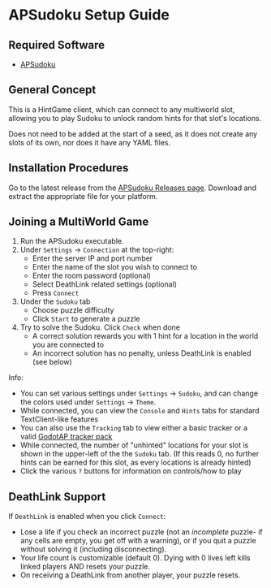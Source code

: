 # APSudoku Setup Guide

## Required Software
- [APSudoku](https://github.com/APSudoku/APSudoku)

## General Concept

This is a HintGame client, which can connect to any multiworld slot, allowing you to play Sudoku to unlock random hints for that slot's locations.

Does not need to be added at the start of a seed, as it does not create any slots of its own, nor does it have any YAML files.

## Installation Procedures

Go to the latest release from the [APSudoku Releases page](https://github.com/APSudoku/APSudoku/releases/latest). Download and extract the appropriate file for your platform.

## Joining a MultiWorld Game

1. Run the APSudoku executable.
2. Under `Settings` &rarr; `Connection` at the top-right:
	- Enter the server IP and port number
	- Enter the name of the slot you wish to connect to
	- Enter the room password (optional)
	- Select DeathLink related settings (optional)
	- Press `Connect`
4. Under the `Sudoku` tab
	- Choose puzzle difficulty
	- Click `Start` to generate a puzzle
5. Try to solve the Sudoku. Click `Check` when done
	- A correct solution rewards you with 1 hint for a location in the world you are connected to
	- An incorrect solution has no penalty, unless DeathLink is enabled (see below)

Info:
- You can set various settings under `Settings` &rarr; `Sudoku`, and can change the colors used under `Settings` &rarr; `Theme`.
- While connected, you can view the `Console` and `Hints` tabs for standard TextClient-like features
- You can also use the `Tracking` tab to view either a basic tracker or a valid [GodotAP tracker pack](https://github.com/EmilyV99/GodotAP/blob/main/tracker_packs/GET_PACKS.md)
- While connected, the number of "unhinted" locations for your slot is shown in the upper-left of the the `Sudoku` tab. (If this reads 0, no further hints can be earned for this slot, as every locations is already hinted)
- Click the various `?` buttons for information on controls/how to play
## DeathLink Support

If `DeathLink` is enabled when you click `Connect`:
- Lose a life if you check an incorrect puzzle (not an _incomplete_ puzzle- if any cells are empty, you get off with a warning), or if you quit a puzzle without solving it (including disconnecting).
- Your life count is customizable (default 0). Dying with 0 lives left kills linked players AND resets your puzzle.
- On receiving a DeathLink from another player, your puzzle resets. 
